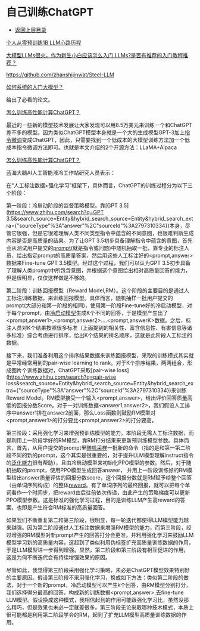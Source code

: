 # 自己训练ChatGPT

* [返回上层目录](../multimodal-large-model.md)



[个人从零预训练1B LLM心路历程](https://zhuanlan.zhihu.com/p/4777020869)

[大模型LLMs很火，作为新生小白应该怎么入门 LLMs?是否有推荐的入门教程推荐？](https://www.zhihu.com/question/627320398/answer/14003427799)

https://github.com/zhanshijinwat/Steel-LLM



[如何系统的入门大模型？](https://www.zhihu.com/question/621550974/answer/3472996606)

给出了必看的论文。



[怎么训练高性能计算ChatGPT？](https://www.zhihu.com/question/571182694/answer/2942567980)

最近的一些新的模型技术发展让大家发现可以用8.5万美元来训练一个和ChatGPT差不多的模型。因为类似ChatGPT模型本身就是一个大的生成模型GPT-3加上[指令微调](https://www.zhihu.com/search?q=指令微调&search_source=Entity&hybrid_search_source=Entity&hybrid_search_extra={"sourceType"%3A"answer"%2C"sourceId"%3A2942567980})变成ChatGPT，因此，只需要找到一个低成本的大模型训练方法加一个低成本指令微调方法即可。也就是本文介绍的2个开源方法：LLaMA+Alpaca



[怎么训练高性能计算ChatGPT？](https://www.zhihu.com/question/571182694/answer/2797310334)

蓝海大脑AI人工智能液冷工作站研究人员表示：

在“人工标注数据+强化学习”框架下，具体而言，ChatGPT的训练过程分为以下三个阶段：

第一阶段：冷启动阶段的监督策略模型。靠[GPT 3.5](https://www.zhihu.com/search?q=GPT 3.5&search_source=Entity&hybrid_search_source=Entity&hybrid_search_extra={"sourceType"%3A"answer"%2C"sourceId"%3A2797310334})本身，尽管它很强，但是它很难理解人类不同类型指令中蕴含的不同意图，也很难判断生成内容是否是高质量的结果。为了让GPT 3.5初步具备理解指令中蕴含的意图，首先会从测试用户提交的[prompt](https://www.zhihu.com/search?q=prompt&search_source=Entity&hybrid_search_source=Entity&hybrid_search_extra={"sourceType"%3A"answer"%2C"sourceId"%3A2797310334})(就是指令或问题)中随机抽取一批，靠专业的标注人员，给出指定prompt的高质量答案，然后用这些人工标注好的<prompt,answer>数据来Fine-tune GPT 3.5模型。经过这个过程，我们可以认为GPT 3.5初步具备了理解人类prompt中所包含意图，并根据这个意图给出相对高质量回答的能力，但是很明显，仅仅这样做是不够的。

第二阶段：训练回报模型（Reward Model,RM）。这个阶段的主要目的是通过人工标注训练数据，来训练回报模型。具体而言，随机抽样一批用户提交的prompt(大部分和第一阶段的相同)，使用第一阶段Fine-tune好的冷启动模型，对于每个prompt，由[冷启动模型](https://www.zhihu.com/search?q=冷启动模型&search_source=Entity&hybrid_search_source=Entity&hybrid_search_extra={"sourceType"%3A"answer"%2C"sourceId"%3A2797310334})生成K个不同的回答，于是模型产生出了<prompt,answer1>,<prompt,answer2>….<prompt,answerK>数据。之后，标注人员对K个结果按照很多标准（上面提到的相关性、富含信息性、有害信息等诸多标准）综合考虑进行排序，给出K个结果的排名顺序，这就是此阶段人工标注的数据。

接下来，我们准备利用这个排序结果数据来训练回报模型，采取的训练模式其实就是平常经常用到的pair-wise learning to rank。对于K个排序结果，两两组合，形成图片个训练数据对，ChatGPT采取[pair-wise loss](https://www.zhihu.com/search?q=pair-wise loss&search_source=Entity&hybrid_search_source=Entity&hybrid_search_extra={"sourceType"%3A"answer"%2C"sourceId"%3A2797310334})来训练Reward Model。RM模型接受一个输入<prompt,answer>，给出评价回答质量高低的回报分数Score。对于一对训练数据<answer1,answer2>，我们假设人工排序中answer1排在answer2前面，那么Loss函数则鼓励RM模型对<prompt,answer1>的打分要比<prompt,answer2>的打分要高。

第三阶段：采用强化学习来增强预训练模型的能力。本阶段无需人工标注数据，而是利用上一阶段学好的RM模型，靠RM打分结果来更新预训练模型参数。具体而言，首先，从用户提交的prompt里[随机采样](https://www.zhihu.com/search?q=随机采样&search_source=Entity&hybrid_search_source=Entity&hybrid_search_extra={"sourceType"%3A"answer"%2C"sourceId"%3A2797310334})一批新的命令（指的是和第一第二阶段不同的新的prompt，这个其实是很重要的，对于提升LLM模型理解instruct指令的[泛化能力](https://www.zhihu.com/search?q=泛化能力&search_source=Entity&hybrid_search_source=Entity&hybrid_search_extra={"sourceType"%3A"answer"%2C"sourceId"%3A2797310334})很有帮助），且由冷启动模型来初始化PPO模型的参数。然后，对于随机抽取的prompt，使用PPO模型生成回答answer， 并用上一阶段训练好的RM模型给出answer质量评估的回报分数score，这个回报分数就是RM赋予给整个回答（由单词序列构成）的整体[reward](https://www.zhihu.com/search?q=reward&search_source=Entity&hybrid_search_source=Entity&hybrid_search_extra={"sourceType"%3A"answer"%2C"sourceId"%3A2797310334})。有了单词序列的最终回报，就可以把每个单词看作一个时间步，把reward由后往前依次传递，由此产生的策略梯度可以更新PPO模型参数。这是标准的强化学习过程，目的是训练LLM产生高reward的答案，也即是产生符合RM标准的高质量回答。

如果我们不断重复第二和第三阶段，很明显，每一轮迭代都使得LLM模型能力越来越强。因为第二阶段通过人工标注数据来增强RM模型的能力，而第三阶段，经过增强的RM模型对新prompt产生的回答打分会更准，并利用强化学习来鼓励LLM模型学习新的高质量内容，这起到了类似利用伪标签扩充高质量训练数据的作用，于是LLM模型进一步得到增强。显然，第二阶段和第三阶段有相互促进的作用，这是为何不断迭代会有持续增强效果的原因。

尽管如此，我觉得第三阶段采用强化学习策略，未必是ChatGPT模型效果特别好的主要原因。假设第三阶段不采用强化学习，换成如下方法：类似第二阶段的做法，对于一个新的prompt，冷启动模型可以产生k个回答，由RM模型分别打分，我们选择得分最高的回答，构成新的训练数据<prompt,answer>,去fine-tune LLM模型。假设换成这种模式，我相信起到的作用可能跟强化学习比，虽然没那么精巧，但是效果也未必一定就差很多。第三阶段无论采取哪种技术模式，本质上很可能都是利用第二阶段学会的RM，起到了扩充LLM模型高质量训练数据的作用。